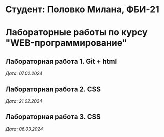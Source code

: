 # Студент: Половко Милана, ФБИ-21
# Лабораторные работы по курсу "WEB-программирование"
## Лабораторная работа 1. Git + html
*Дата: 07.02.2024*
##  Лабораторная работа 2. CSS
*Дата: 21.02.2024*
##  Лабораторная работа 3. CSS
*Дата: 06.03.2024*